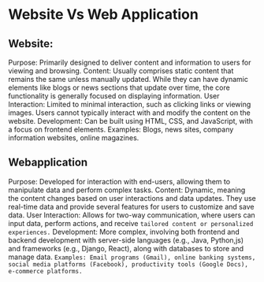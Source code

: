 # Website Vs Web Application 
## Website:
Purpose: Primarily designed to deliver content and information to users for viewing and browsing.
Content: Usually comprises static content that remains the same unless manually updated. While they can have dynamic elements like blogs or news sections that update over time, the core functionality is generally focused on displaying information.
User Interaction: Limited to minimal interaction, such as clicking links or viewing images. Users cannot typically interact with and modify the content on the website.
Development: Can be built using HTML, CSS, and JavaScript, with a focus on frontend elements.
Examples: Blogs, news sites, company information websites, online magazines. 

## Webapplication

Purpose: Developed for interaction with end-users, allowing them to manipulate data and perform complex tasks.
Content: Dynamic, meaning the content changes based on user interactions and data updates. They use real-time data and provide several features for users to customize and save data.
User Interaction: Allows for two-way communication, where users can input data, perform actions, and receive `tailored content or personalized experiences.`
Development: More complex, involving both frontend and backend development with server-side languages (e.g., Java, Python,js) and frameworks (e.g., Django, React), along with databases to store and manage data.
`Examples: Email programs (Gmail), online banking systems, social media platforms (Facebook), productivity tools (Google Docs), e-commerce platforms. `